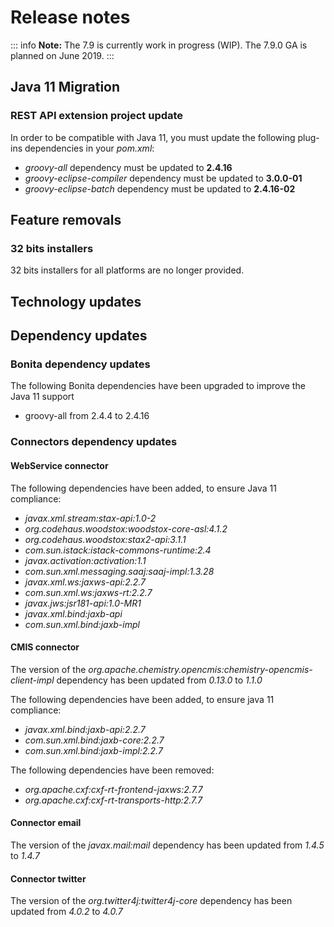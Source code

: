 # Release notes

::: info
**Note:** The 7.9 is currently work in progress (WIP). The 7.9.0 GA is planned on June 2019.
:::

## Java 11 Migration

<a id="rest-api-extension-update"/>

### REST API extension project update
In order to be compatible with Java 11, you must update the following plug-ins dependencies in your _pom.xml_:
* _groovy-all_ dependency must be updated to **2.4.16**
* _groovy-eclipse-compiler_ dependency must be updated to **3.0.0-01**
* _groovy-eclipse-batch_ dependency must be updated to **2.4.16-02**  


## Feature removals

<a id="32bits-installers"/>

### 32 bits installers
32 bits installers for all platforms are no longer provided.


## Technology updates


<a id="other-dependencies"/>

## Dependency updates

### Bonita dependency updates

<a id="java-11-lib-update"/>

The following Bonita dependencies have been upgraded to improve the Java 11 support
* groovy-all from 2.4.4 to 2.4.16

### Connectors dependency updates

<a id="connector-dependency-updates"/>

#### WebService connector

The following dependencies have been added, to ensure Java 11 compliance:

 - _javax.xml.stream:stax-api:1.0-2_
 - _org.codehaus.woodstox:woodstox-core-asl:4.1.2_
 - _org.codehaus.woodstox:stax2-api:3.1.1_
 - _com.sun.istack:istack-commons-runtime:2.4_
 - _javax.activation:activation:1.1_
 - _com.sun.xml.messaging.saaj:saaj-impl:1.3.28_
 - _javax.xml.ws:jaxws-api:2.2.7_
 - _com.sun.xml.ws:jaxws-rt:2.2.7_
 - _javax.jws:jsr181-api:1.0-MR1_
 - _javax.xml.bind:jaxb-api_
 - _com.sun.xml.bind:jaxb-impl_

#### CMIS connector

The version of the _org.apache.chemistry.opencmis:chemistry-opencmis-client-impl_ dependency has been updated from _0.13.0_ to _1.1.0_

The following dependencies have been added, to ensure java 11 compliance:

- _javax.xml.bind:jaxb-api:2.2.7_
- _com.sun.xml.bind:jaxb-core:2.2.7_
- _com.sun.xml.bind:jaxb-impl:2.2.7_

The following dependencies have been removed: 

- _org.apache.cxf:cxf-rt-frontend-jaxws:2.7.7_
- _org.apache.cxf:cxf-rt-transports-http:2.7.7_

#### Connector email

The version of the _javax.mail:mail_ dependency has been updated from _1.4.5_ to _1.4.7_

#### Connector twitter

The version of the _org.twitter4j:twitter4j-core_ dependency has been updated from _4.0.2_ to _4.0.7_

